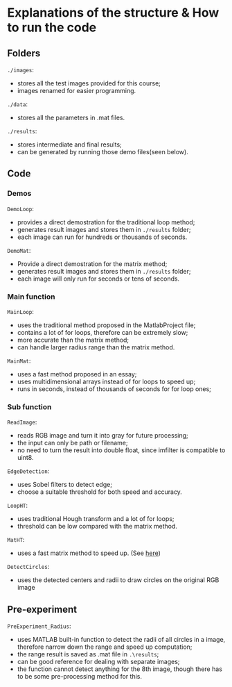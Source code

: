 # Explanations of the structure & How to run the code

## Folders

`./images`:
- stores all the test images provided for this course;
- images renamed for easier programming.

`./data`:
- stores all the parameters in .mat files.

`./results`:
- stores intermediate and final results;
- can be generated by running those demo files(seen below).

## Code

### Demos

`DemoLoop`: 
- provides a direct demostration for the traditional loop method;
- generates result images and stores them in `./results` folder;
- each image can run for hundreds or thousands of seconds.

`DemoMat`:
- Provide a direct demostration for the matrix method;
- generates result images and stores them in `./results` folder;
- each image will only run for seconds or tens of seconds.

### Main function

`MainLoop`: 
- uses the traditional method proposed in the MatlabProject file;
- contains a lot of for loops, therefore can be extremely slow;
- more accurate than the matrix method;
- can handle larger radius range than the matrix method.

`MainMat`:
- uses a fast method proposed in an essay;
- uses multidimensional arrays instead of for loops to speed up;
- runs in seconds, instead of thousands of seconds for for loop ones;

### Sub function

`ReadImage`:
- reads RGB image and turn it into gray for future processing;
- the input can only be path or filename;
- no need to turn the result into double float, since imfilter is compatible to uint8.

`EdgeDetection`: 
- uses Sobel filters to detect edge;
- choose a suitable threshold for both speed and accuracy.

`LoopHT`:
- uses traditional Hough transform and a lot of for loops;
- threshold can be low compared with the matrix method.

`MatHT`:
- uses a fast matrix method to speed up. (See [here](http://basic-eng.blogspot.se/search/label/matlab))

`DetectCircles`:
- uses the detected centers and radii to draw circles on the original RGB image


## Pre-experiment

`PreExperiment_Radius`: 
- uses MATLAB built-in function to detect the radii of all circles in a image, therefore narrow down the range and speed up computation; 
- the range result is saved as .mat file in `.\results`;
- can be good reference for dealing with separate images;
- the function cannot detect anything for the 8th image, though there has to be some pre-processing method for this.
